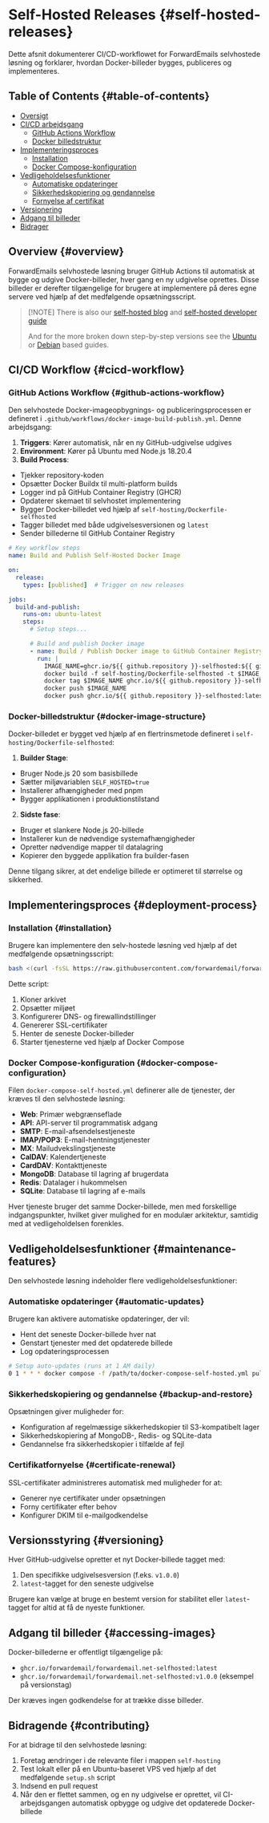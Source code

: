 # Self-Hosted Releases {#self-hosted-releases}

Dette afsnit dokumenterer CI/CD-workflowet for ForwardEmails selvhostede løsning og forklarer, hvordan Docker-billeder bygges, publiceres og implementeres.

## Table of Contents {#table-of-contents}

* [Oversigt](#overview)
* [CI/CD arbejdsgang](#cicd-workflow)
  * [GitHub Actions Workflow](#github-actions-workflow)
  * [Docker billedstruktur](#docker-image-structure)
* [Implementeringsproces](#deployment-process)
  * [Installation](#installation)
  * [Docker Compose-konfiguration](#docker-compose-configuration)
* [Vedligeholdelsesfunktioner](#maintenance-features)
  * [Automatiske opdateringer](#automatic-updates)
  * [Sikkerhedskopiering og gendannelse](#backup-and-restore)
  * [Fornyelse af certifikat](#certificate-renewal)
* [Versionering](#versioning)
* [Adgang til billeder](#accessing-images)
* [Bidrager](#contributing)

## Overview {#overview}

ForwardEmails selvhostede løsning bruger GitHub Actions til automatisk at bygge og udgive Docker-billeder, hver gang en ny udgivelse oprettes. Disse billeder er derefter tilgængelige for brugere at implementere på deres egne servere ved hjælp af det medfølgende opsætningsscript.

> \[!NOTE]
> There is also our [self-hosted blog](https://forwardemail.net/blog/docs/self-hosted-solution) and [self-hosted developer guide](https://forwardemail.net/self-hosted)
>
> And for the more broken down step-by-step versions see the [Ubuntu](https://forwardemail.net/guides/selfhosted-on-ubuntu) or [Debian](https://forwardemail.net/guides/selfhosted-on-debian) based guides.

## CI/CD Workflow {#cicd-workflow}

### GitHub Actions Workflow {#github-actions-workflow}

Den selvhostede Docker-imageopbygnings- og publiceringsprocessen er defineret i `.github/workflows/docker-image-build-publish.yml`. Denne arbejdsgang:

1. **Triggers**: Kører automatisk, når en ny GitHub-udgivelse udgives
2. **Environment**: Kører på Ubuntu med Node.js 18.20.4
3. **Build Process**:
* Tjekker repository-koden
* Opsætter Docker Buildx til multi-platform builds
* Logger ind på GitHub Container Registry (GHCR)
* Opdaterer skemaet til selvhostet implementering
* Bygger Docker-billedet ved hjælp af `self-hosting/Dockerfile-selfhosted`
* Tagger billedet med både udgivelsesversionen og `latest`
* Sender billederne til GitHub Container Registry

```yaml
# Key workflow steps
name: Build and Publish Self-Hosted Docker Image

on:
  release:
    types: [published]  # Trigger on new releases

jobs:
  build-and-publish:
    runs-on: ubuntu-latest
    steps:
      # Setup steps...

      # Build and publish Docker image
      - name: Build / Publish Docker image to GitHub Container Registry
        run: |
          IMAGE_NAME=ghcr.io/${{ github.repository }}-selfhosted:${{ github.ref_name }}
          docker build -f self-hosting/Dockerfile-selfhosted -t $IMAGE_NAME .
          docker tag $IMAGE_NAME ghcr.io/${{ github.repository }}-selfhosted:latest
          docker push $IMAGE_NAME
          docker push ghcr.io/${{ github.repository }}-selfhosted:latest
```

### Docker-billedstruktur {#docker-image-structure}

Docker-billedet er bygget ved hjælp af en flertrinsmetode defineret i `self-hosting/Dockerfile-selfhosted`:

1. **Builder Stage**:
* Bruger Node.js 20 som basisbillede
* Sætter miljøvariablen `SELF_HOSTED=true`
* Installerer afhængigheder med pnpm
* Bygger applikationen i produktionstilstand

2. **Sidste fase**:
* Bruger et slankere Node.js 20-billede
* Installerer kun de nødvendige systemafhængigheder
* Opretter nødvendige mapper til datalagring
* Kopierer den byggede applikation fra builder-fasen

Denne tilgang sikrer, at det endelige billede er optimeret til størrelse og sikkerhed.

## Implementeringsproces {#deployment-process}

### Installation {#installation}

Brugere kan implementere den selv-hostede løsning ved hjælp af det medfølgende opsætningsscript:

```bash
bash <(curl -fsSL https://raw.githubusercontent.com/forwardemail/forwardemail.net/refs/heads/master/self-hosting/setup.sh)
```

Dette script:

1. Kloner arkivet
2. Opsætter miljøet
3. Konfigurerer DNS- og firewallindstillinger
4. Genererer SSL-certifikater
5. Henter de seneste Docker-billeder
6. Starter tjenesterne ved hjælp af Docker Compose

### Docker Compose-konfiguration {#docker-compose-configuration}

Filen `docker-compose-self-hosted.yml` definerer alle de tjenester, der kræves til den selvhostede løsning:

* **Web**: Primær webgrænseflade
* **API**: API-server til programmatisk adgang
* **SMTP**: E-mail-afsendelsestjeneste
* **IMAP/POP3**: E-mail-hentningstjenester
* **MX**: Mailudvekslingstjeneste
* **CalDAV**: Kalendertjeneste
* **CardDAV**: Kontakttjeneste
* **MongoDB**: Database til lagring af brugerdata
* **Redis**: Datalager i hukommelsen
* **SQLite**: Database til lagring af e-mails

Hver tjeneste bruger det samme Docker-billede, men med forskellige indgangspunkter, hvilket giver mulighed for en modulær arkitektur, samtidig med at vedligeholdelsen forenkles.

## Vedligeholdelsesfunktioner {#maintenance-features}

Den selvhostede løsning indeholder flere vedligeholdelsesfunktioner:

### Automatiske opdateringer {#automatic-updates}

Brugere kan aktivere automatiske opdateringer, der vil:

* Hent det seneste Docker-billede hver nat
* Genstart tjenester med det opdaterede billede
* Log opdateringsprocessen

```bash
# Setup auto-updates (runs at 1 AM daily)
0 1 * * * docker compose -f /path/to/docker-compose-self-hosted.yml pull && docker compose -f /path/to/docker-compose-self-hosted.yml up -d >> /var/log/autoupdate.log 2>&1
```

### Sikkerhedskopiering og gendannelse {#backup-and-restore}

Opsætningen giver muligheder for:

* Konfiguration af regelmæssige sikkerhedskopier til S3-kompatibelt lager
* Sikkerhedskopiering af MongoDB-, Redis- og SQLite-data
* Gendannelse fra sikkerhedskopier i tilfælde af fejl

### Certifikatfornyelse {#certificate-renewal}

SSL-certifikater administreres automatisk med muligheder for at:

* Generer nye certifikater under opsætningen
* Forny certifikater efter behov
* Konfigurer DKIM til e-mailgodkendelse

## Versionsstyring {#versioning}

Hver GitHub-udgivelse opretter et nyt Docker-billede tagget med:

1. Den specifikke udgivelsesversion (f.eks. `v1.0.0`)
2. `latest`-tagget for den seneste udgivelse

Brugere kan vælge at bruge en bestemt version for stabilitet eller `latest`-tagget for altid at få de nyeste funktioner.

## Adgang til billeder {#accessing-images}

Docker-billederne er offentligt tilgængelige på:

* `ghcr.io/forwardemail/forwardemail.net-selfhosted:latest`
* `ghcr.io/forwardemail/forwardemail.net-selfhosted:v1.0.0` (eksempel på versionstag)

Der kræves ingen godkendelse for at trække disse billeder.

## Bidragende {#contributing}

For at bidrage til den selvhostede løsning:

1. Foretag ændringer i de relevante filer i mappen `self-hosting`
2. Test lokalt eller på en Ubuntu-baseret VPS ved hjælp af det medfølgende `setup.sh` script
3. Indsend en pull request
4. Når den er flettet sammen, og en ny udgivelse er oprettet, vil CI-arbejdsgangen automatisk opbygge og udgive det opdaterede Docker-billede
